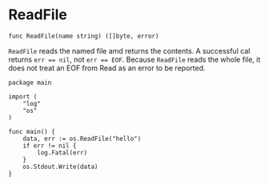 # ReadFile

```
func ReadFile(name string) ([]byte, error)
```

`ReadFile` reads the named file amd returns the contents. A successful cal returns
`err == nil`, not `err == EOF`. Because `ReadFile` reads the whole file, it does not
treat an EOF from Read as an error to be reported.

```
package main

import (
    "log"
    "os"
)

func main() {
    data, err := os.ReadFile("hello")
    if err != nil {
        log.Fatal(err)
    }
    os.Stdout.Write(data)
}
```
